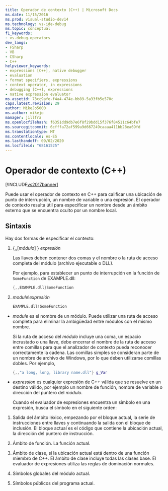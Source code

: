 ```yaml
---
title: Operador de contexto (C++) | Microsoft Docs
ms.date: 11/15/2016
ms.prod: visual-studio-dev14
ms.technology: vs-ide-debug
ms.topic: conceptual
f1_keywords:
- vs.debug.operators
dev_langs:
- FSharp
- VB
- CSharp
- C++
helpviewer_keywords:
- expressions [C++], native debugger
- evaluation
- format specifiers, expressions
- context operator, in expressions
- debugging [C++], expressions
- native expression evaluator
ms.assetid: 73cc9afe-f4a4-474e-bb89-5a33fb5e570c
caps.latest.revision: 29
author: MikeJo5000
ms.author: mikejo
manager: jillfra
ms.openlocfilehash: f6351dd9db7e6f8f29bdd15f376f84511c64bfe7
ms.sourcegitcommit: 6cfffa72af599a9d667249caaaa411bb28ea69fd
ms.translationtype: MT
ms.contentlocale: es-ES
ms.lasthandoff: 09/02/2020
ms.locfileid: "68161525"
---
```

# <a name="context-operator-c"></a>Operador de contexto (C++)
[!INCLUDE[vs2017banner](../includes/vs2017banner.md)]

Puede usar el operador de contexto en C++ para calificar una ubicación de punto de interrupción, un nombre de variable o una expresión. El operador de contexto resulta útil para especificar un nombre desde un ámbito externo que se encuentra oculto por un nombre local.  
  
## <a name="syntax"></a><a name="BKMK_Using_context_operators_to_specify_a_symbol"></a> Sintaxis  
 Hay dos formas de especificar el contexto:  
  
1. {,,[*módulo*] } *expresión*  
  
     Las llaves deben contener dos comas y el nombre o la ruta de acceso completa del módulo (archivo ejecutable o DLL).  
  
     Por ejemplo, para establecer un punto de interrupción en la función de `SomeFunction` de EXAMPLE.dll:  
  
    ```cpp  
    {,,EXAMPLE.dll}SomeFunction  
    ```  
  
2. *module*!*expresión*  
  
    ```cpp  
    EXAMPLE.dll!SomeFunction  
    ```  
  
- *module* es el nombre de un módulo. Puede utilizar una ruta de acceso completa para eliminar la ambigüedad entre módulos con el mismo nombre.  
  
   Si la ruta de acceso del *módulo* incluye una coma, un espacio incrustado o una llave, debe encerrar el nombre de la ruta de acceso entre comillas para que el analizador de contexto pueda reconocer correctamente la cadena. Las comillas simples se consideran parte de un nombre de archivo de Windows, por lo que deben utilizarse comillas dobles. Por ejemplo,  
  
  ```cpp  
  {,,"a long, long, library name.dll"} g_Var  
  ```  
  
- *expression* es cualquier expresión de C++ válida que se resuelve en un destino válido, por ejemplo un nombre de función, nombre de variable o dirección del puntero del *módulo*.  
  
  Cuando el evaluador de expresiones encuentra un símbolo en una expresión, busca el símbolo en el siguiente orden:  
  
1. Salida del ámbito léxico, empezando por el bloque actual, la serie de instrucciones entre llaves y continuando la salida con el bloque de inclusión. El bloque actual es el código que contiene la ubicación actual, la dirección del puntero de instrucción.  
  
2. Ámbito de función. La función actual.  
  
3. Ámbito de clase, si la ubicación actual está dentro de una función miembro de C++. El ámbito de clase incluye todas las clases base. El evaluador de expresiones utiliza las reglas de dominación normales.  
  
4. Símbolos globales del módulo actual.  
  
5. Símbolos públicos del programa actual.
